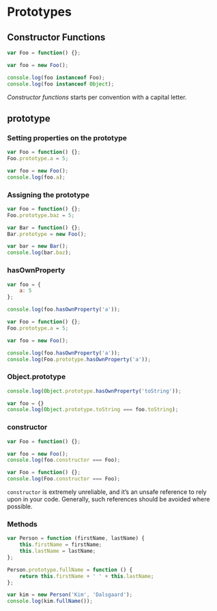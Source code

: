 # Prototypes

## Constructor Functions

```js
var Foo = function() {};

var foo = new Foo();

console.log(foo instanceof Foo);
console.log(foo instanceof Object);
```

_Constructor functions_ starts per convention with a capital letter.

## prototype

### Setting properties on the prototype

```js
var Foo = function() {};
Foo.prototype.a = 5;

var foo = new Foo();
console.log(foo.a);
```

### Assigning the prototype

```js
var Foo = function() {};
Foo.prototype.baz = 5;

var Bar = function() {};
Bar.prototype = new Foo();

var bar = new Bar();
console.log(bar.baz);
```

### hasOwnProperty

```js
var foo = {
	a: 5
};

console.log(foo.hasOwnProperty('a'));
```

```js
var Foo = function() {};
Foo.prototype.a = 5;

var foo = new Foo();

console.log(foo.hasOwnProperty('a'));
console.log(Foo.prototype.hasOwnProperty('a'));
```

### Object.prototype

```js
console.log(Object.prototype.hasOwnProperty('toString'));
```

```js
var foo = {}
console.log(Object.prototype.toString === foo.toString);
```

### constructor

```js
var Foo = function() {};

var foo = new Foo();
console.log(foo.constructor === Foo);
```

```js
var Foo = function() {};
console.log(Foo.constructor === Foo);
```

`constructor` is extremely unreliable,
and it’s an unsafe reference to rely upon in your code.
Generally, such references should be avoided where possible.

### Methods

```js
var Person = function (firstName, lastName) {
	this.firstName = firstName;
	this.lastName = lastName;
};

Person.prototype.fullName = function () {
	return this.firstName + ' ' + this.lastName;
};

var kim = new Person('Kim', 'Dalsgaard');
console.log(kim.fullName());
```
